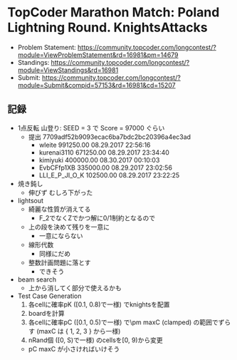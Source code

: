 # TopCoder Marathon Match: Poland Lightning Round. KnightsAttacks

-   Problem Statement: <https://community.topcoder.com/longcontest/?module=ViewProblemStatement&rd=16981&pm=14679>
-   Standings: <https://community.topcoder.com/longcontest/?module=ViewStandings&rd=16981>
-   Submit: <https://community.topcoder.com/longcontest/?module=Submit&compid=57153&rd=16981&cd=15207>

## 記録

-   1点反転 山登り: SEED = 3 で Score = 97000 ぐらい
    -   提出 7709adf52b9093ecac6ba7bdc2bc20396a4ec3ad
        -   wleite 	991250.00 	08.29.2017 22:56:16
        -   kurenai3110 	671250.00 	08.29.2017 23:34:40
        -   kimiyuki 	400000.00 	08.30.2017 00:10:03
        -   EvbCFfp1XB 	335000.00 	08.29.2017 23:02:56
        -   LLI_E_P_JI_O_K 	102500.00 	08.29.2017 23:22:25
-   焼き鈍し
    -   伸びず むしろ下がった
-   lightsout
    -   綺麗な性質が消えてる
        -   F_2でなくZでかつ解に0/1制約となるので
    -   上の段を決めて残りを一意に
        -   一意にならない
    -   線形代数
        -   同様にだめ
    -   整数計画問題に落とす
        -   できそう
-   beam search
    -   上から消してく部分で使えるかも
-   Test Case Generation
    1.  各cellに確率pK ([0.1, 0.8)で一様) でknightsを配置
    2.  boardを計算
    3.  各cellに確率pC ([0.1, 0.5)で一様) で\pm maxC (clamped) の範囲でずらす (maxC は { 1, 2, 3 } から一様)
    4.  nRand個 ([0, S)で一様) のcellsを[0, 9)から変更
    -   pC maxC が小さければいけそう
